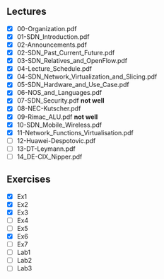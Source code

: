 Lectures
------
- [x] 00-Organization.pdf
- [x] 01-SDN_Introduction.pdf
- [x] 02-Announcements.pdf
- [x] 02-SDN_Past_Current_Future.pdf
- [x] 03-SDN_Relatives_and_OpenFlow.pdf
- [x] 04-Lecture_Schedule.pdf
- [x] 04-SDN_Network_Virtualization_and_Slicing.pdf
- [x] 05-SDN_Hardware_and_Use_Case.pdf
- [x] 06-NOS_and_Languages.pdf
- [x] 07-SDN_Security.pdf **not well**
- [x] 08-NEC-Kutscher.pdf
- [x] 09-Rimac_ALU.pdf **not well**
- [x] 10-SDN_Mobile_Wireless.pdf
- [x] 11-Network_Functions_Virtualisation.pdf
- [ ] 12-Huawei-Despotovic.pdf
- [ ] 13-DT-Leymann.pdf
- [ ] 14_DE-CIX_Nipper.pdf

Exercises
-------
- [x] Ex1
- [x] Ex2
- [x] Ex3
- [ ] Ex4
- [ ] Ex5
- [x] Ex6
- [ ] Ex7
- [ ] Lab1
- [ ] Lab2
- [ ] Lab3
